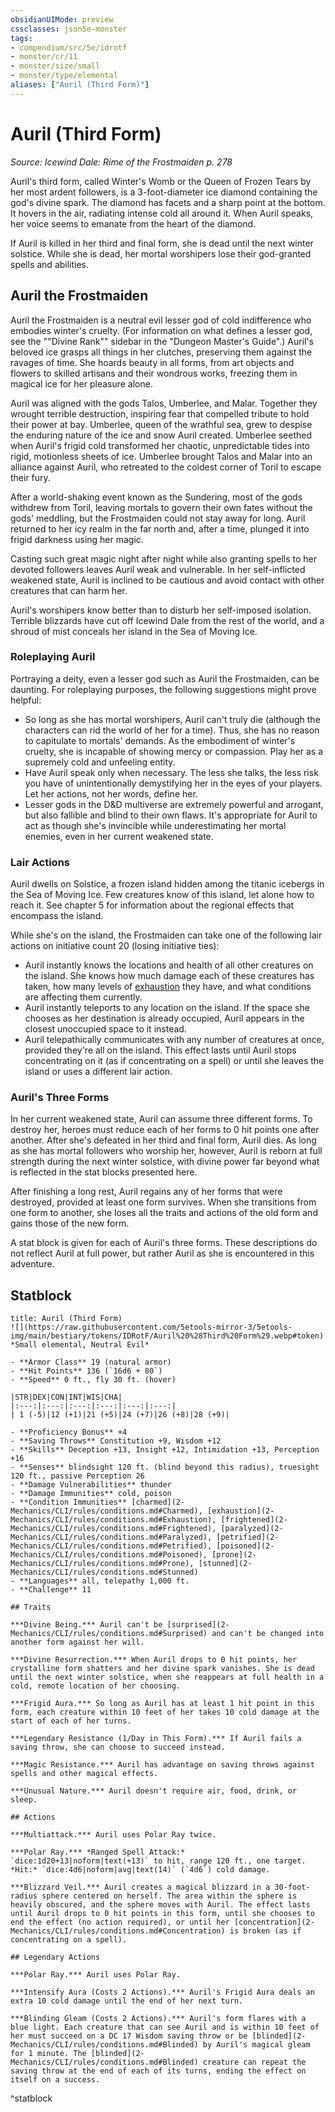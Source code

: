 ```yaml
---
obsidianUIMode: preview
cssclasses: json5e-monster
tags:
- compendium/src/5e/idrotf
- monster/cr/11
- monster/size/small
- monster/type/elemental
aliases: ["Auril (Third Form)"]
---
```

# Auril (Third Form)
*Source: Icewind Dale: Rime of the Frostmaiden p. 278*  

Auril's third form, called Winter's Womb or the Queen of Frozen Tears by her most ardent followers, is a 3-foot-diameter ice diamond containing the god's divine spark. The diamond has facets and a sharp point at the bottom. It hovers in the air, radiating intense cold all around it. When Auril speaks, her voice seems to emanate from the heart of the diamond.

If Auril is killed in her third and final form, she is dead until the next winter solstice. While she is dead, her mortal worshipers lose their god-granted spells and abilities.

## Auril the Frostmaiden

Auril the Frostmaiden is a neutral evil lesser god of cold indifference who embodies winter's cruelty. (For information on what defines a lesser god, see the ""Divine Rank"" sidebar in the "Dungeon Master's Guide".) Auril's beloved ice grasps all things in her clutches, preserving them against the ravages of time. She hoards beauty in all forms, from art objects and flowers to skilled artisans and their wondrous works, freezing them in magical ice for her pleasure alone.

Auril was aligned with the gods Talos, Umberlee, and Malar. Together they wrought terrible destruction, inspiring fear that compelled tribute to hold their power at bay. Umberlee, queen of the wrathful sea, grew to despise the enduring nature of the ice and snow Auril created. Umberlee seethed when Auril's frigid cold transformed her chaotic, unpredictable tides into rigid, motionless sheets of ice. Umberlee brought Talos and Malar into an alliance against Auril, who retreated to the coldest corner of Toril to escape their fury.

After a world-shaking event known as the Sundering, most of the gods withdrew from Toril, leaving mortals to govern their own fates without the gods' meddling, but the Frostmaiden could not stay away for long. Auril returned to her icy realm in the far north and, after a time, plunged it into frigid darkness using her magic.

Casting such great magic night after night while also granting spells to her devoted followers leaves Auril weak and vulnerable. In her self-inflicted weakened state, Auril is inclined to be cautious and avoid contact with other creatures that can harm her.

Auril's worshipers know better than to disturb her self-imposed isolation. Terrible blizzards have cut off Icewind Dale from the rest of the world, and a shroud of mist conceals her island in the Sea of Moving Ice.

### Roleplaying Auril

Portraying a deity, even a lesser god such as Auril the Frostmaiden, can be daunting. For roleplaying purposes, the following suggestions might prove helpful:

- So long as she has mortal worshipers, Auril can't truly die (although the characters can rid the world of her for a time). Thus, she has no reason to capitulate to mortals' demands. As the embodiment of winter's cruelty, she is incapable of showing mercy or compassion. Play her as a supremely cold and unfeeling entity.  
- Have Auril speak only when necessary. The less she talks, the less risk you have of unintentionally demystifying her in the eyes of your players. Let her actions, not her words, define her.  
- Lesser gods in the D&D multiverse are extremely powerful and arrogant, but also fallible and blind to their own flaws. It's appropriate for Auril to act as though she's invincible while underestimating her mortal enemies, even in her current weakened state.  

### Lair Actions

Auril dwells on Solstice, a frozen island hidden among the titanic icebergs in the Sea of Moving Ice. Few creatures know of this island, let alone how to reach it. See chapter 5 for information about the regional effects that encompass the island.

While she's on the island, the Frostmaiden can take one of the following lair actions on initiative count 20 (losing initiative ties):

- Auril instantly knows the locations and health of all other creatures on the island. She knows how much damage each of these creatures has taken, how many levels of [exhaustion](2-Mechanics/CLI/rules/conditions.md#Exhaustion) they have, and what conditions are affecting them currently.  
- Auril instantly teleports to any location on the island. If the space she chooses as her destination is already occupied, Auril appears in the closest unoccupied space to it instead.  
- Auril telepathically communicates with any number of creatures at once, provided they're all on the island. This effect lasts until Auril stops concentrating on it (as if concentrating on a spell) or until she leaves the island or uses a different lair action.  

### Auril's Three Forms

In her current weakened state, Auril can assume three different forms. To destroy her, heroes must reduce each of her forms to 0 hit points one after another. After she's defeated in her third and final form, Auril dies. As long as she has mortal followers who worship her, however, Auril is reborn at full strength during the next winter solstice, with divine power far beyond what is reflected in the stat blocks presented here.

After finishing a long rest, Auril regains any of her forms that were destroyed, provided at least one form survives. When she transitions from one form to another, she loses all the traits and actions of the old form and gains those of the new form.

A stat block is given for each of Auril's three forms. These descriptions do not reflect Auril at full power, but rather Auril as she is encountered in this adventure.

## Statblock

```ad-statblock
title: Auril (Third Form)
![](https://raw.githubusercontent.com/5etools-mirror-3/5etools-img/main/bestiary/tokens/IDRotF/Auril%20%28Third%20Form%29.webp#token)
*Small elemental, Neutral Evil*

- **Armor Class** 19 (natural armor)
- **Hit Points** 136 (`16d6 + 80`)
- **Speed** 0 ft., fly 30 ft. (hover)

|STR|DEX|CON|INT|WIS|CHA|
|:---:|:---:|:---:|:---:|:---:|:---:|
| 1 (-5)|12 (+1)|21 (+5)|24 (+7)|26 (+8)|28 (+9)|

- **Proficiency Bonus** +4
- **Saving Throws** Constitution +9, Wisdom +12
- **Skills** Deception +13, Insight +12, Intimidation +13, Perception +16
- **Senses** blindsight 120 ft. (blind beyond this radius), truesight 120 ft., passive Perception 26
- **Damage Vulnerabilities** thunder
- **Damage Immunities** cold, poison
- **Condition Immunities** [charmed](2-Mechanics/CLI/rules/conditions.md#Charmed), [exhaustion](2-Mechanics/CLI/rules/conditions.md#Exhaustion), [frightened](2-Mechanics/CLI/rules/conditions.md#Frightened), [paralyzed](2-Mechanics/CLI/rules/conditions.md#Paralyzed), [petrified](2-Mechanics/CLI/rules/conditions.md#Petrified), [poisoned](2-Mechanics/CLI/rules/conditions.md#Poisoned), [prone](2-Mechanics/CLI/rules/conditions.md#Prone), [stunned](2-Mechanics/CLI/rules/conditions.md#Stunned)
- **Languages** all, telepathy 1,000 ft.
- **Challenge** 11

## Traits

***Divine Being.*** Auril can't be [surprised](2-Mechanics/CLI/rules/conditions.md#Surprised) and can't be changed into another form against her will.

***Divine Resurrection.*** When Auril drops to 0 hit points, her crystalline form shatters and her divine spark vanishes. She is dead until the next winter solstice, when she reappears at full health in a cold, remote location of her choosing.

***Frigid Aura.*** So long as Auril has at least 1 hit point in this form, each creature within 10 feet of her takes 10 cold damage at the start of each of her turns.

***Legendary Resistance (1/Day in This Form).*** If Auril fails a saving throw, she can choose to succeed instead.

***Magic Resistance.*** Auril has advantage on saving throws against spells and other magical effects.

***Unusual Nature.*** Auril doesn't require air, food, drink, or sleep.

## Actions

***Multiattack.*** Auril uses Polar Ray twice.

***Polar Ray.*** *Ranged Spell Attack:* `dice:1d20+13|noform|text(+13)` to hit, range 120 ft., one target. *Hit:* `dice:4d6|noform|avg|text(14)` (`4d6`) cold damage.

***Blizzard Veil.*** Auril creates a magical blizzard in a 30-foot-radius sphere centered on herself. The area within the sphere is heavily obscured, and the sphere moves with Auril. The effect lasts until Auril drops to 0 hit points in this form, until she chooses to end the effect (no action required), or until her [concentration](2-Mechanics/CLI/rules/conditions.md#Concentration) is broken (as if concentrating on a spell).

## Legendary Actions

***Polar Ray.*** Auril uses Polar Ray.

***Intensify Aura (Costs 2 Actions).*** Auril's Frigid Aura deals an extra 10 cold damage until the end of her next turn.

***Blinding Gleam (Costs 2 Actions).*** Auril's form flares with a blue light. Each creature that can see Auril and is within 10 feet of her must succeed on a DC 17 Wisdom saving throw or be [blinded](2-Mechanics/CLI/rules/conditions.md#Blinded) by Auril's magical gleam for 1 minute. The [blinded](2-Mechanics/CLI/rules/conditions.md#Blinded) creature can repeat the saving throw at the end of each of its turns, ending the effect on itself on a success.
```
^statblock